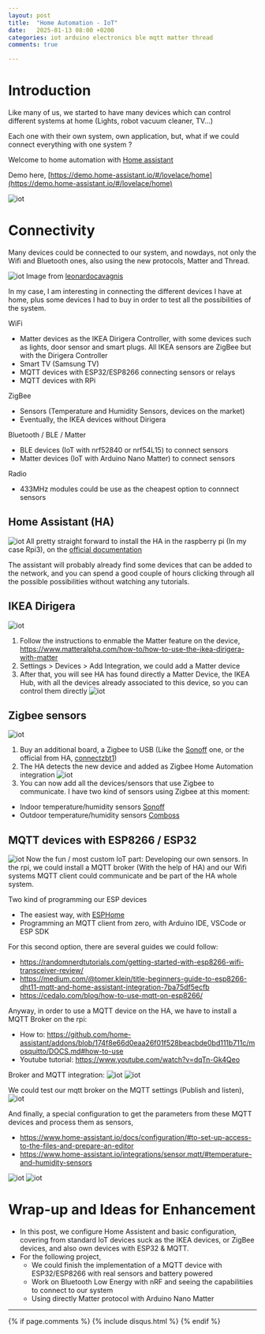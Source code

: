 ```yaml
---
layout: post
title:  "Home Automation - IoT"
date:   2025-01-13 08:00 +0200
categories: iot arduino electronics ble mqtt matter thread
comments: true

---
```


# Introduction
Like many of us, we started to have many devices which can control different systems at home (Lights, robot vacuum cleaner, TV...)

Each one with their own system, own application, but, what if we could connect everything with one system ?

Welcome to home automation with [Home assistant](https://www.home-assistant.io/)

Demo here, [https://demo.home-assistant.io/#/lovelace/home](https://demo.home-assistant.io/#/lovelace/home)

![iot](/assets/20250113/9.png)

# Connectivity
Many devices could be connected to our system, and nowdays, not only the Wifi and Bluetooth ones, also using the new protocols, Matter and Thread.

![iot](/assets/20250113/10.png)
Image from [leonardocavagnis](https://leonardocavagnis.medium.com/retrofitting-with-matter-how-to-make-any-device-smart-4cdbc9459863)

In my case, I am interesting in connecting the different devices I have at home, plus some devices I had to buy in order to test all the possibilities of the system.

WiFi
* Matter devices as the IKEA Dirigera Controller, with some devices such as lights, door sensor and smart plugs. All IKEA sensors are ZigBee but with the Dirigera Controller
* Smart TV (Samsung TV)
* MQTT devices with ESP32/ESP8266 connecting sensors or relays
* MQTT devices with RPi

ZigBee
* Sensors (Temperature and Humidity Sensors, devices on the market)
* Eventually, the IKEA devices without Dirigera

Bluetooth / BLE / Matter
* BLE devices (IoT with nrf52840 or nrf54L15) to connect sensors
* Matter devices (IoT with Arduino Nano Matter) to connect sensors

Radio
* 433MHz modules could be use as the cheapest option to connnect sensors

## Home Assistant (HA)
![iot](/assets/20250113/15.png)
All pretty straight forward to install the HA in the raspberry pi (In my case Rpi3), on the [official documentation](https://www.home-assistant.io/installation/raspberrypi)

The assistant will probably already find some devices that can be added to the network, and you can spend a good couple of hours clicking through all the possible possibilities without watching any tutorials.

## IKEA Dirigera
![iot](/assets/20250113/14.png)
1. Follow the instructions to enmable the Matter feature on the device, https://www.matteralpha.com/how-to/how-to-use-the-ikea-dirigera-with-matter
2. Settings > Devices > Add Integration, we could add a Matter device
3. After that, you will see HA has found directly a Matter Device, the IKEA Hub, with all the devices already associated to this device, so you can control them directly
![iot](/assets/20250113/11.png)

## Zigbee sensors
![iot](/assets/20250113/13.jpeg)

1. Buy an additional board, a Zigbee to USB (Like the [Sonoff](https://sonoff.tech/product/gateway-and-sensors/sonoff-zigbee-3-0-usb-dongle-plus-p/) one, or the official from HA, [connectzbt1](https://www.home-assistant.io/connectzbt1/))
2. The HA detects the new device and added as Zigbee Home Automation integration
![iot](/assets/20250113/12.png)
3. You can now add all the devices/sensors that use Zigbee to communicate.
I have two kind of sensors using Zigbee at this moment:
* Indoor temperature/humidity sensors [Sonoff](https://www.amazon.de/dp/B0CLLVHGWN/ref=pe_27091401_487027711_TE_SCE_dp_i1)
* Outdoor temperature/humidity sensors [Comboss](https://www.amazon.de/dp/B0BWJGCD1G?th=1)

## MQTT devices with ESP8266 / ESP32
![iot](/assets/20250113/16.png)
Now the fun / most custom IoT part: Developing our own sensors. In the rpi, we could install a MQTT broker (With the help of HA) and our Wifi systems MQTT client could communicate and be part of the HA whole system.

Two kind of programming our ESP devices
* The easiest way, with [ESPHome](https://randomnerdtutorials.com/getting-started-with-esp8266-wifi-transceiver-review/)
* Programming an MQTT client from zero, with Arduino IDE, VSCode or ESP SDK

For this second option, there are several guides we could follow:
* https://randomnerdtutorials.com/getting-started-with-esp8266-wifi-transceiver-review/
* https://medium.com/@tomer.klein/title-beginners-guide-to-esp8266-dht11-mqtt-and-home-assistant-integration-7ba75df5ecfb
* https://cedalo.com/blog/how-to-use-mqtt-on-esp8266/

Anyway, in order to use a MQTT device on the HA, we have to install a MQTT Broker on the rpi:
* How to: https://github.com/home-assistant/addons/blob/174f8e66d0eaa26f01f528beacbde0bd111b711c/mosquitto/DOCS.md#how-to-use
* Youtube tutorial: https://www.youtube.com/watch?v=dqTn-Gk4Qeo

Broker and MQTT integration:
![iot](/assets/20250113/1.png)
![iot](/assets/20250113/2.png)

We could test our mqtt broker on the MQTT settings (Publish and listen),
![iot](/assets/20250113/3.png)

And finally, a special configuration to get the parameters from these MQTT devices and process them as sensors,

* https://www.home-assistant.io/docs/configuration/#to-set-up-access-to-the-files-and-prepare-an-editor
* https://www.home-assistant.io/integrations/sensor.mqtt/#temperature-and-humidity-sensors

![iot](/assets/20250113/4.png)
![iot](/assets/20250113/6.png)

# Wrap-up and Ideas for Enhancement
* In this post, we configure Home Assistent and basic configuration, covering from standard IoT devices suck as the IKEA devices, or ZigBee devices, and also own devices with ESP32 & MQTT.
* For the following project,
    * We could finish the implementation of a MQTT device with ESP32/ESP8266 with real sensors and battery powered
    * Work on Bluetooth Low Energy with nRF and seeing the capabilitiies to connect to our system
    * Using directly Matter protocol with Arduino Nano Matter




***

{% if page.comments %}
{% include disqus.html %}
{% endif %}
